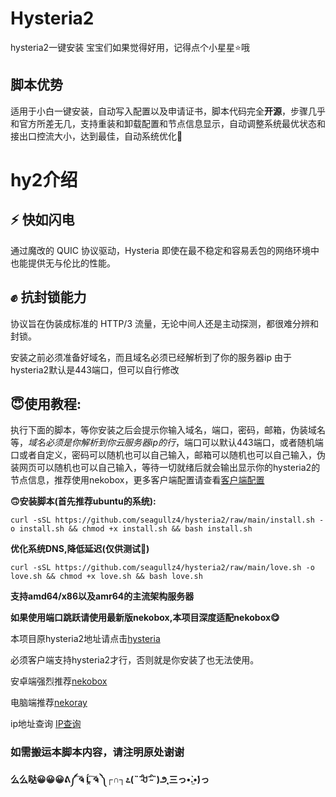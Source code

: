 # Hysteria2
hysteria2一键安装
宝宝们如果觉得好用，记得点个小星星⭐️哦


## 脚本优势

适用于小白一键安装，自动写入配置以及申请证书，脚本代码完全**开源**，步骤几乎和官方所差无几，支持重装和卸载配置和节点信息显示，自动调整系统最优状态和接出口控流大小，达到最佳，自动系统优化🎱


# **hy2介绍**

## ⚡ **快如闪电**
通过魔改的 QUIC 协议驱动，Hysteria 即使在最不稳定和容易丢包的网络环境中也能提供无与伦比的性能。

## ✊ **抗封锁能力**
协议旨在伪装成标准的 HTTP/3 流量，无论中间人还是主动探测，都很难分辨和封锁。

安装之前必须准备好域名，而且域名必须已经解析到了你的服务器ip
由于hysteria2默认是443端口，但可以自行修改

## **😇使用教程**:

执行下面的脚本，等你安装之后会提示你输入域名，端口，密码，邮箱，伪装域名等，*域名必须是你解析到你云服务器ip的行*，端口可以默认443端口，或者随机端口或者自定义，密码可以随机也可以自己输入，邮箱可以随机也可以自己输入，伪装网页可以随机也可以自己输入，等待一切就绪后就会输出显示你的hysteria2的节点信息，推荐使用nekobox，更多客户端配置请查看[客户端配置](https://v2.hysteria.network/zh/docs/getting-started/Client/)


**🙃安装脚本(首先推荐ubuntu的系统):**
```
curl -sSL https://github.com/seagullz4/hysteria2/raw/main/install.sh -o install.sh && chmod +x install.sh && bash install.sh
```

**优化系统DNS,降低延迟(仅供测试🤪)**
```
curl -sSL https://github.com/seagullz4/hysteria2/raw/main/love.sh -o love.sh && chmod +x love.sh && bash love.sh
```

**支持amd64/x86以及amr64的主流架构服务器**

**如果使用端口跳跃请使用最新版nekobox,本项目深度适配nekobox😋**

本项目原hysteria2地址请点击[hysteria](https://github.com/apernet/hysteria)


必须客户端支持hysteria2才行，否则就是你安装了也无法使用。

安卓端强烈推荐[nekobox](https://github.com/MatsuriDayo/NekoBoxForAndroid)

电脑端推荐[nekoray](https://github.com/MatsuriDayo/nekoray)

ip地址查询
[IP查询](https://ip.skk.moe/)

### **如需搬运本脚本内容，请注明原处谢谢**

   **么么哒😀😀😀ᕕ༼ ͠ຈ Ĺ̯ ͠ຈ ༽┌∩┐೭(˵ˉ̴͒ꇴˉ̴͒˵)౨˛三っ•̀.̫•́)っ**